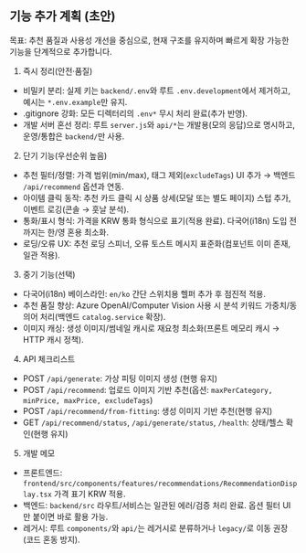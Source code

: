 ## 기능 추가 계획 (초안)

목표: 추천 품질과 사용성 개선을 중심으로, 현재 구조를 유지하며 빠르게 확장 가능한 기능을 단계적으로 추가합니다.

1) 즉시 정리(안전·품질)
- 비밀키 분리: 실제 키는 `backend/.env`와 루트 `.env.development`에서 제거하고, 예시는 `*.env.example`만 유지.
- .gitignore 강화: 모든 디렉터리의 `.env*` 무시 처리 완료(추가 반영).
- 개발 서버 혼선 정리: 루트 `server.js`와 `api/*`는 개발용(모의 응답)으로 명시하고, 운영/통합은 `backend/`만 사용.

2) 단기 기능(우선순위 높음)
- 추천 필터/정렬: 가격 범위(min/max), 태그 제외(`excludeTags`) UI 추가 → 백엔드 `/api/recommend` 옵션과 연동.
- 아이템 클릭 동작: 추천 카드 클릭 시 상품 상세(모달 또는 별도 페이지) 스텁 추가, 이벤트 로깅(콘솔 → 훗날 분석).
- 통화/표시 형식: 가격을 KRW 통화 형식으로 표기(적용 완료). 다국어(i18n) 도입 전까지는 한/영 혼용 최소화.
- 로딩/오류 UX: 추천 로딩 스피너, 오류 토스트 메시지 표준화(컴포넌트 이미 존재, 일관 적용).

3) 중기 기능(선택)
- 다국어(i18n) 베이스라인: `en/ko` 간단 스위치용 헬퍼 추가 후 점진적 적용.
- 추천 품질 향상: Azure OpenAI/Computer Vision 사용 시 분석 키워드 가중치/동의어 처리(백엔드 `catalog.service` 확장).
- 이미지 캐싱: 생성 이미지/썸네일 캐시로 재요청 최소화(프론트 메모리 캐시 → HTTP 캐시 정책).

4) API 체크리스트
- POST `/api/generate`: 가상 피팅 이미지 생성 (현행 유지)
- POST `/api/recommend`: 업로드 이미지 기반 추천(옵션: `maxPerCategory, minPrice, maxPrice, excludeTags`)
- POST `/api/recommend/from-fitting`: 생성 이미지 기반 추천(현행 유지)
- GET `/api/recommend/status`, `/api/generate/status`, `/health`: 상태/헬스 확인(현행 유지)

5) 개발 메모
- 프론트엔드: `frontend/src/components/features/recommendations/RecommendationDisplay.tsx` 가격 표기 KRW 적용.
- 백엔드: `backend/src` 라우트/서비스는 일관된 에러/검증 처리 완료. 옵션 필터 UI만 붙이면 바로 활용 가능.
- 레거시: 루트 `components/`와 `api/`는 레거시로 분류하거나 `legacy/`로 이동 권장(코드 혼동 방지).

